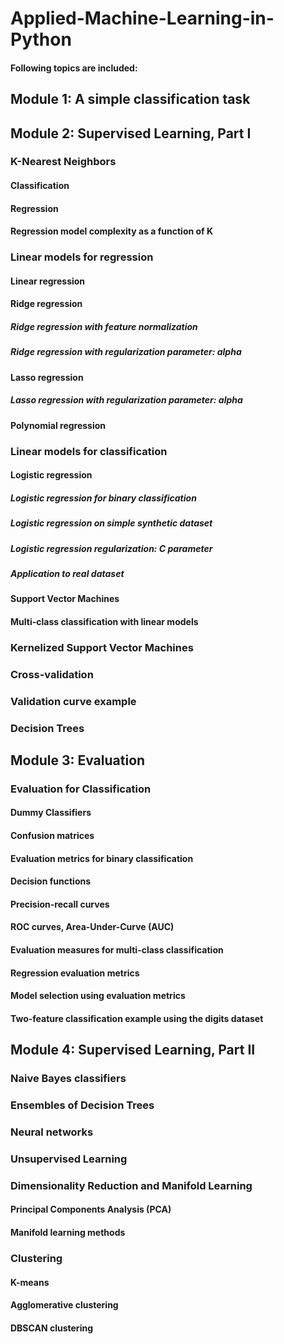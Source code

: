 # Applied-Machine-Learning-in-Python
#### Following topics are included:
## Module 1: A simple classification task
## Module 2: Supervised Learning, Part I
### K-Nearest Neighbors
#### Classification
#### Regression
#### Regression model complexity as a function of K
### Linear models for regression
#### Linear regression
#### Ridge regression
##### Ridge regression with feature normalization
##### Ridge regression with regularization parameter: alpha
#### Lasso regression
##### Lasso regression with regularization parameter: alpha
#### Polynomial regression
### Linear models for classification
#### Logistic regression
##### Logistic regression for binary classification
##### Logistic regression on simple synthetic dataset
##### Logistic regression regularization: C parameter
##### Application to real dataset
#### Support Vector Machines
#### Multi-class classification with linear models
### Kernelized Support Vector Machines
### Cross-validation
### Validation curve example
### Decision Trees
## Module 3: Evaluation
### Evaluation for Classification
#### Dummy Classifiers
#### Confusion matrices
#### Evaluation metrics for binary classification
#### Decision functions
#### Precision-recall curves
#### ROC curves, Area-Under-Curve (AUC)
#### Evaluation measures for multi-class classification
#### Regression evaluation metrics
#### Model selection using evaluation metrics
#### Two-feature classification example using the digits dataset
## Module 4: Supervised Learning, Part II
### Naive Bayes classifiers
### Ensembles of Decision Trees
### Neural networks
### Unsupervised Learning
### Dimensionality Reduction and Manifold Learning
#### Principal Components Analysis (PCA)
#### Manifold learning methods
### Clustering
#### K-means
#### Agglomerative clustering
#### DBSCAN clustering

